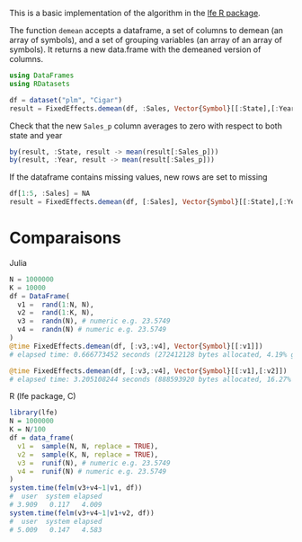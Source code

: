 

This is a basic implementation of the algorithm in the [lfe R package](http://journal.r-project.org/archive/2013-2/gaure.pdf).


The function `demean` accepts a dataframe, a set of columns to demean (an array of symbols), and a set of grouping variables (an array of an array of symbols). It returns a new data.frame with the demeaned version of columns.



```julia
using DataFrames
using RDatasets

df = dataset("plm", "Cigar")
result = FixedEffects.demean(df, :Sales, Vector{Symbol}[[:State],[:Year]])
```



Check that the new `Sales_p` column averages to zero with respect to both state and year

```julia
by(result, :State, result -> mean(result[:Sales_p]))
by(result, :Year, result -> mean(result[:Sales_p]))
```

If the dataframe contains missing values, new rows are set to missing

```julia
df[1:5, :Sales] = NA
result = FixedEffects.demean(df, [:Sales], Vector{Symbol}[[:State],[:Year]])
```


# Comparaisons

Julia
```julia
N = 1000000
K = 10000
df = DataFrame(
  v1 =  rand(1:N, N),
  v2 =  rand(1:K, N),
  v3 =  randn(N), # numeric e.g. 23.5749
  v4 =  randn(N) # numeric e.g. 23.5749
)
@time FixedEffects.demean(df, [:v3,:v4], Vector{Symbol}[[:v1]])
# elapsed time: 0.666773452 seconds (272412128 bytes allocated, 4.19% gc time)

@time FixedEffects.demean(df, [:v3,:v4], Vector{Symbol}[[:v1],[:v2]])
# elapsed time: 3.205108244 seconds (888593920 bytes allocated, 16.27% gc time)
```

R (lfe package, C)

```R
library(lfe)
N = 1000000
K = N/100
df = data_frame(
  v1 =  sample(N, N, replace = TRUE),
  v2 =  sample(K, N, replace = TRUE),
  v3 =  runif(N), # numeric e.g. 23.5749
  v4 =  runif(N) # numeric e.g. 23.5749
)
system.time(felm(v3+v4~1|v1, df))
#  user  system elapsed 
# 3.909   0.117   4.009 
system.time(felm(v3+v4~1|v1+v2, df))
#  user  system elapsed 
# 5.009   0.147   4.583 
```